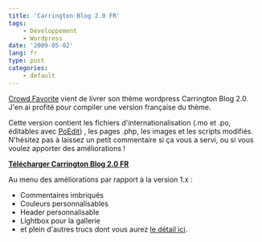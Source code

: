 ```yaml
---
title: 'Carrington Blog 2.0 FR'
tags:
    - Développement
    - Wordpress
date: '2009-05-02'
lang: fr
type: post
categories:
    - default
---
```


[Crowd Favorite](http://crowdfavorite.com/) vient de livrer son thème wordpress Carrington Blog 2.0\. J'en ai profité pour compiler une version française du thème.

<!-- more -->

Cette version contient les fichiers d'internationalisation (.mo et .po, éditables avec [PoEdit](http://poedit.net/download)) , les pages .php, les images et les scripts modifiés. N'hésitez pas à laissez un petit commentaire si ça vous a servi, ou si vous voulez apporter des améliorations&nbsp;!

**[Télécharger Carrington Blog 2.0 FR](https://codeload.github.com/borisschapira/wordpress-theme-carring-tonBlog2Fr/zip/master)**

Au menu des améliorations par rapport à la version 1.x&nbsp;:

*   Commentaires imbriqués
*   Couleurs personnalisables
*   Header personnalisable
*   Lightbox pour la gallerie
*   et plein d'autres trucs dont vous aurez [le détail ici](http://theme.co/x/).